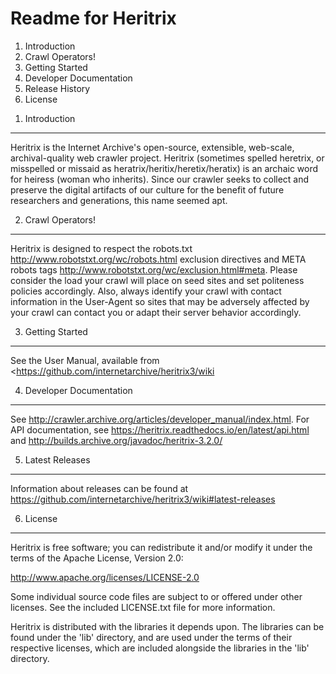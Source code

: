 Readme for Heritrix
====================

1. Introduction
2. Crawl Operators!
3. Getting Started
4. Developer Documentation
5. Release History
6. License


1) Introduction
----------------

Heritrix is the Internet Archive's open-source, extensible, web-scale,
archival-quality web crawler project. Heritrix (sometimes spelled heretrix, or
misspelled or missaid as heratrix/heritix/heretix/heratix) is an archaic word
for heiress (woman who inherits). Since our crawler seeks to collect and
preserve the digital artifacts of our culture for the benefit of future
researchers and generations, this name seemed apt.


2) Crawl Operators!
--------------------

Heritrix is designed to respect the robots.txt
<http://www.robotstxt.org/wc/robots.html> exclusion directives and META robots
tags <http://www.robotstxt.org/wc/exclusion.html#meta>.  Please consider the
load your crawl will place on seed sites and set politeness policies
accordingly. Also, always identify your crawl with contact information in the
User-Agent so sites that may be adversely affected by your crawl can contact
you or adapt their server behavior accordingly.


3) Getting Started
-------------------

See the User Manual, available from <https://github.com/internetarchive/heritrix3/wiki


4) Developer Documentation
---------------------------

See <http://crawler.archive.org/articles/developer_manual/index.html>.
For API documentation, see <https://heritrix.readthedocs.io/en/latest/api.html>
and <http://builds.archive.org/javadoc/heritrix-3.2.0/>


5) Latest Releases
-------------------

Information about releases can be found at <https://github.com/internetarchive/heritrix3/wiki#latest-releases>


6) License
-----------

Heritrix is free software; you can redistribute it and/or modify it
under the terms of the Apache License, Version 2.0:

 http://www.apache.org/licenses/LICENSE-2.0

Some individual source code files are subject to or offered under other
licenses. See the included LICENSE.txt file for more information.

Heritrix is distributed with the libraries it depends upon.  The
libraries can be found under the 'lib' directory, and are used under
the terms of their respective licenses, which are included alongside
the libraries in the 'lib' directory.

